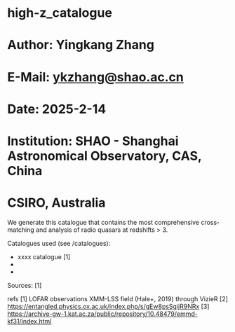 # high-z_catalogue

# Author: 	Yingkang Zhang
# E-Mail: 	ykzhang@shao.ac.cn
# Date: 	2025-2-14
# Institution:	SHAO - Shanghai Astronomical Observatory, CAS, China
#		        CSIRO, Australia



 We generate this catalogue that contains the most comprehensive cross-matching and analysis of radio quasars at redshifts > 3.
 




Catalogues used (see /catalogues): 
- xxxx catalogue [1]
-
-


Sources:
[1] 

refs
[1] LOFAR observations XMM-LSS field (Hale+, 2019) through VizieR
[2] https://entangled.physics.ox.ac.uk/index.php/s/gEw8psSgijR9NRx
[3] https://archive-gw-1.kat.ac.za/public/repository/10.48479/emmd-kf31/index.html


